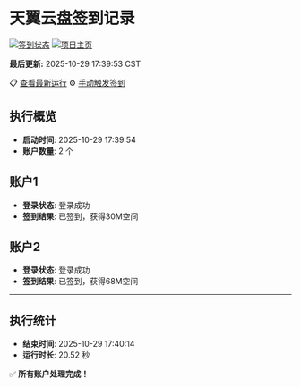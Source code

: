 # 天翼云盘签到记录

[![签到状态](https://github.com/xdrive5/cloud9/actions/workflows/main.yml/badge.svg)](https://github.com/xdrive5/cloud9/actions/workflows/main.yml) [![项目主页](https://img.shields.io/badge/GitHub-项目主页-blue?logo=github)](https://github.com/xdrive5/cloud9)

**最后更新:** 2025-10-29 17:39:53 CST

📋 [查看最新运行](https://github.com/xdrive5/cloud9/actions/runs/18903489732) ⚙️ [手动触发签到](https://github.com/xdrive5/cloud9/actions/workflows/main.yml)

## 执行概览
- **启动时间**: 2025-10-29 17:39:54
- **账户数量**: 2 个

## 账户1
- **登录状态**: 登录成功
- **签到结果**: 已签到，获得30M空间

## 账户2
- **登录状态**: 登录成功
- **签到结果**: 已签到，获得68M空间

---
## 执行统计
- **结束时间**: 2025-10-29 17:40:14
- **运行时长**: 20.52 秒

✅ **所有账户处理完成！**
